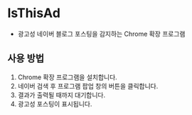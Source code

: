 # IsThisAd
- 광고성 네이버 블로그 포스팅을 감지하는 Chrome 확장 프로그램

## 사용 방법
1. Chrome 확장 프로그램을 설치합니다.
1. 네이버 검색 후 프로그램 팝업 창의 버튼을 클릭합니다.
1. 결과가 출력될 때까지 대기합니다.
1. 광고성 포스팅이 표시됩니다.

